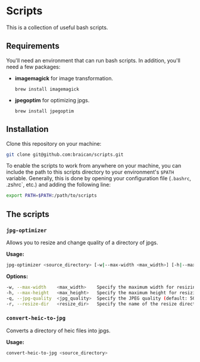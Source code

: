 # Scripts

This is a collection of useful bash scripts.

## Requirements

You'll need an environment that can run bash scripts. In addition, you'll need a few packages:

- **imagemagick** for image transformation.

  `brew install imagemagick`

- **jpegoptim** for optimizing jpgs.

  `brew install jpegoptim`

## Installation

Clone this repository on your machine:

```bash
git clone git@github.com:braican/scripts.git
```

To enable the scripts to work from anywhere on your machine, you can include the path to this scripts directory to your environment's `$PATH` variable. Generally, this is done by opening your configuration file (`.bashrc`, .zshrc`, etc.) and adding the following line:

```bash
export PATH=$PATH:/path/to/scripts
```

## The scripts

### `jpg-optimizer`

Allows you to resize and change quality of a directory of jpgs.

**Usage:**

```bash
jpg-optimizer <source_directory> [-w|--max-width <max_width>] [-h|--max-height <max_height>] [-q|--jpg-quality <jpg_quality>] [-r|--resize-dir <resize_dir>]
```

**Options:**

```bash
-w, --max-width    <max_width>    Specify the maximum width for resizing (default: 800)
-h, --max-height   <max_height>   Specify the maximum height for resizing (default: 600)
-q, --jpg-quality  <jpg_quality>  Specify the JPEG quality (default: 50)
-r, --resize-dir   <resize_dir>   Specify the name of the resize directory (default: resized)
```

### `convert-heic-to-jpg`

Converts a directory of heic files into jpgs.

**Usage:**

```bash
convert-heic-to-jpg <source_directory>
```
